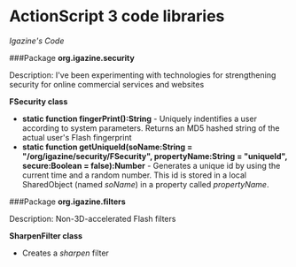 ActionScript 3 code libraries
=============================

*Igazine's Code*

###Package **org.igazine.security**

Description: I've been experimenting with technologies for strengthening security for online commercial services and websites

**FSecurity class**
* **static function fingerPrint():String** - Uniquely indentifies a user according to system parameters. Returns an MD5 hashed string of the actual user's Flash fingerprint
* **static function getUniqueId(soName:String = "/org/igazine/security/FSecurity", propertyName:String = "uniqueId", secure:Boolean = false):Number** - Generates a unique id by using the current time and a random number. This id is stored in a local SharedObject (named *soName*) in a property called *propertyName*.

###Package **org.igazine.filters**

Description: Non-3D-accelerated Flash filters

**SharpenFilter class**
* Creates a *sharpen* filter
